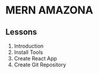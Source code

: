 # MERN AMAZONA

## Lessons
  1. Introduction
  2. Install Tools
  3. Create React App
  4. Create Git Repository